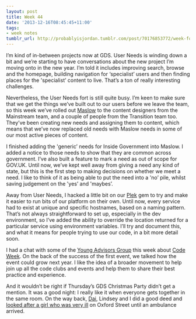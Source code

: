 ```yaml
---
layout: post
title: Week 44
date: '2013-12-16T08:45:45+11:00'
tags:
- week notes
tumblr_url: http://probablyisjordan.tumblr.com/post/70176853772/week-forty-four
---
```

<p>I&rsquo;m kind of in-between projects now at GDS. User Needs is winding down a bit and we&rsquo;re starting to have conversations about the new project I&rsquo;m moving onto in the new year. I&rsquo;m told it includes improving search, browse and the homepage, building navigation for &lsquo;specialist&rsquo; users and then finding places for the 'specialist&rsquo; content to live. That&rsquo;s a ton of really interesting challenges.</p>

<p>Nevertheless, the User Needs fort is still quite busy. I&rsquo;m keen to make sure that we get the things we&rsquo;ve built out to our users before we leave the team, so this week we&rsquo;ve rolled out <a href="https://github.com/alphagov/maslow">Maslow</a> to the content designers from the Mainstream team, and a couple of people from the Transition team too. They&rsquo;ve been creating new needs and assigning them to content, which means that we&rsquo;ve now replaced old needs with Maslow needs in some of our most active pieces of content.</p>

<p>I finished adding the 'generic&rsquo; needs for Inside Government into Maslow. I added a notice to those needs to show that they are common across government. I&rsquo;ve also built a feature to mark a need as out of scope for GOV.UK. Until now, we&rsquo;ve kept well away from giving a need any kind of state, but this is the first step to making decisions on whether we meet a need. I like to think of it as being able to put the need into a 'no&rsquo; pile, whilst saving judgement on the 'yes&rsquo; and 'maybes&rsquo;.</p>

<p>Away from User Needs, I hacked a little bit on our <a href="https://github.com/alphagov/plek">Plek</a> gem to try and make it easier to run bits of our platform on their own. Until now, every service had to exist at unique and specific hostnames, based on a naming pattern. That&rsquo;s not always straightforward to set up, especially in the dev environment, so I&rsquo;ve added the ability to override the location returned for a particular service using environment variables. I&rsquo;ll try and document this, and what it means for people trying to use our code, in a bit more detail soon.</p>

<p>I had a chat with some of the <a href="http://ec.europa.eu/digital-agenda/en/young-advisors">Young Advisors Group</a> this week about <a href="http://codeweek.eu">Code Week</a>. On the back of the success of the first event, we talked how the event could grow next year. I like the idea of a broader movement to help join up all the code clubs and events and help them to share their best practice and experience.</p>

<p>And it wouldn&rsquo;t be right if Thursday&rsquo;s GDS Christmas Party didn&rsquo;t get a mention. It was a good night: I really like it when everyone gets together in the same room. On the way back, <a href="https://twitter.com/dafyddbach">Dai</a>, Lindsey and I did a good deed and <a href="https://twitter.com/dafyddbach/status/411325208793194496">looked after a girl who was very ill</a> on Oxford Street until an ambulance arrived.</p>
